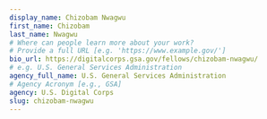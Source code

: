 ```yaml
---
display_name: Chizobam Nwagwu
first_name: Chizobam
last_name: Nwagwu
# Where can people learn more about your work?
# Provide a full URL [e.g. 'https://www.example.gov/']
bio_url: https://digitalcorps.gsa.gov/fellows/chizobam-nwagwu/
# e.g. U.S. General Services Administration
agency_full_name: U.S. General Services Administration
# Agency Acronym [e.g., GSA]
agency: U.S. Digital Corps
slug: chizobam-nwagwu
---
```

